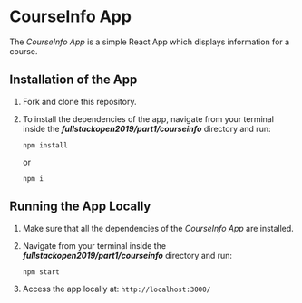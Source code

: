 # CourseInfo App

The *CourseInfo App* is a simple React App which displays information for a course.

## Installation of the App

1. Fork and clone this repository.

2. To install the dependencies of the app, navigate from your terminal inside the ***fullstackopen2019/part1/courseinfo*** directory and run:

    ```
    npm install
    ```

    or

    ```
    npm i
    ```

## Running the App Locally

1. Make sure that all the dependencies of the *CourseInfo App* are installed.

2. Navigate from your terminal inside the ***fullstackopen2019/part1/courseinfo*** directory and run:

    ```
    npm start
    ```

3. Access the app locally at: ```http://localhost:3000/```

